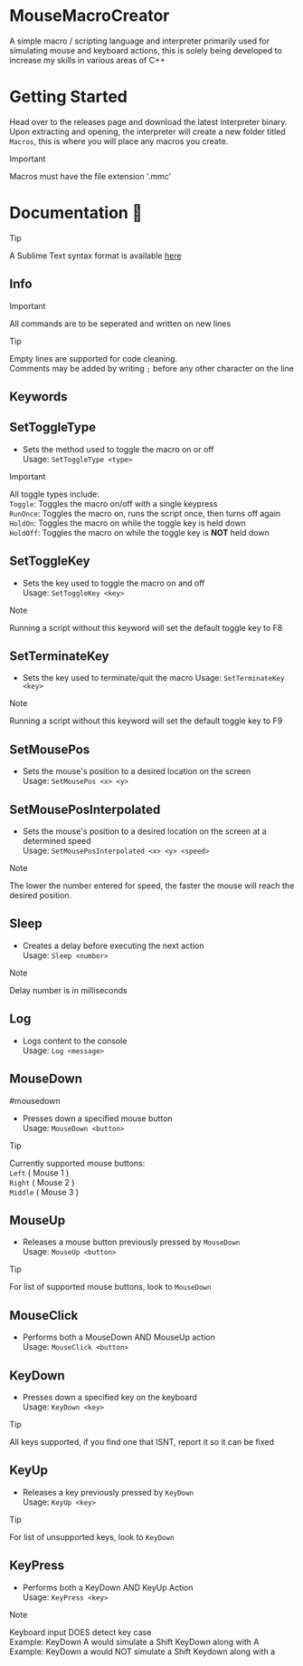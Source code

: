 # MouseMacroCreator
A simple macro / scripting language and interpreter primarily used for simulating mouse and keyboard actions, this is solely being developed to increase my skills in various areas of C++

# Getting Started
Head over to the releases page and download the latest interpreter binary.  
Upon extracting and opening, the interpreter will create a new folder titled `Macros`, this is where you will place any macros you create.  

> [!IMPORTANT]
> Macros must have the file extension '.mmc'  

# Documentation 📖

> [!TIP]
> A Sublime Text syntax format is available [here](https://cdn.discordapp.com/attachments/1109714013773910026/1181598748967710782/mmc.sublime-syntax?ex=6581a496&is=656f2f96&hm=fd430b047acc54a1f632893d5648c153e96b4ca7386d477fa4f7a26a79c3e9e9&)  

## Info

> [!IMPORTANT]
> All commands are to be seperated and written on new lines

> [!TIP]
> Empty lines are supported for code cleaning.  
> Comments may be added by writing `;` before any other character on the line  

## Keywords

## SetToggleType
- Sets the method used to toggle the macro on or off  
Usage: `SetToggleType <type>`  
> [!IMPORTANT]
> All toggle types include:  
> `Toggle`: Toggles the macro on/off with a single keypress  
> `RunOnce`: Toggles the macro on, runs the script once, then turns off again  
> `HoldOn`: Toggles the macro on while the toggle key is held down  
> `HoldOff`: Toggles the macro on while the toggle key is **NOT** held down  

## SetToggleKey
- Sets the key used to toggle the macro on and off  
Usage: `SetToggleKey <key>`  
> [!NOTE]
> Running a script without this keyword will set the default toggle key to F8  

## SetTerminateKey
- Sets the key used to terminate/quit the macro 
Usage: `SetTerminateKey <key>`  
> [!NOTE]
> Running a script without this keyword will set the default toggle key to F9  


## SetMousePos
- Sets the mouse's position to a desired location on the screen  
Usage: `SetMousePos <x> <y>`

## SetMousePosInterpolated
- Sets the mouse's position to a desired location on the screen at a determined speed  
Usage: `SetMousePosInterpolated <x> <y> <speed>`  
> [!NOTE]
> The lower the number entered for speed, the faster the mouse will reach the desired position.  

## Sleep
- Creates a delay before executing the next action  
Usage: `Sleep <number>`
> [!NOTE]
> Delay number is in milliseconds

## Log
- Logs content to the console  
Usage: `Log <message>`  

## MouseDown
#mousedown
- Presses down a specified mouse button  
Usage: `MouseDown <button>`
> [!TIP]
> Currently supported mouse buttons:  
> `Left` ( Mouse 1 )  
> `Right` ( Mouse 2 )  
> `Middle` ( Mouse 3 )

## MouseUp
- Releases a mouse button previously pressed by `MouseDown`  
Usage: `MouseUp <button>`  
> [!TIP]
> For list of supported mouse buttons, look to `MouseDown`

## MouseClick
- Performs both a MouseDown AND MouseUp action  
Usage: `MouseClick <button>`

## KeyDown
- Presses down a specified key on the keyboard  
Usage: `KeyDown <key>`  
> [!TIP]
> All keys supported, if you find one that ISNT, report it so it can be fixed  

## KeyUp
- Releases a key previously pressed by `KeyDown`  
Usage: `KeyUp <key>`  
> [!TIP]
> For list of unsupported keys, look to `KeyDown`  

## KeyPress
- Performs both a KeyDown AND KeyUp Action  
Usage: `KeyPress <key>`
> [!NOTE]
> Keyboard input DOES detect key case  
> Example: KeyDown A would simulate a Shift KeyDown along with A  
> Example: KeyDown a would NOT simulate a Shift Keydown along with a  
